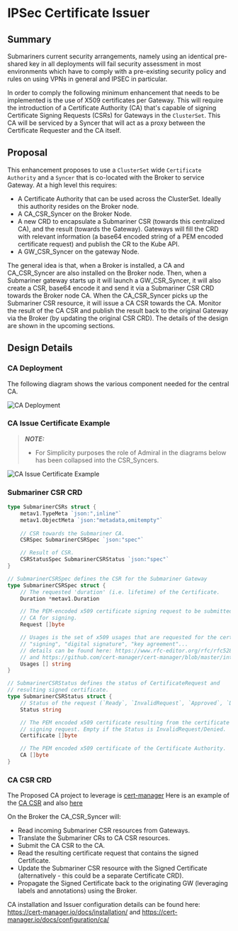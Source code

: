 # IPSec Certificate Issuer

## Summary

Submariners current security arrangements, namely using an identical pre-shared key in
all deployments will fail security assessment in most environments which have to comply
with a pre-existing security policy and rules on using VPNs in general and IPSEC in particular.

In order to comply the following minimum enhancement that needs to be implemented is the use
of X509 certificates per Gateway. This will require the introduction of a Certificate Authority
(CA) that's capable of signing Certificate Signing Requests (CSRs) for Gateways in the
`ClusterSet`. This CA will be serviced by a Syncer that will act as a proxy between the Certificate
Requester and the CA itself.

## Proposal

This enhancement proposes to use a `ClusterSet` wide `Certificate Authority` and a `Syncer`
that is co-located with the Broker to service Gateway. At a high level this requires:

* A Certificate Authority that can be used across the ClusterSet. Ideally this authority resides
on the Broker node.
* A CA_CSR_Syncer on the Broker Node.
* A new CRD to encapsulate a Submariner CSR (towards this centralized CA), and the result (towards
the Gateway). Gateways will fill the CRD with relevant information (a base64 encoded string of a PEM
encoded certificate request) and publish the CR to the Kube API.
* A GW_CSR_Syncer on the gateway Node.

The general idea is that, when a Broker is installed, a CA and CA_CSR_Syncer are also installed on
the Broker node. Then, when a Submariner gateway starts up it will launch a GW_CSR_Syncer, it will
also create a CSR, base64 encode it and send it via a Submariner CSR CRD towards the Broker node CA.
When the CA_CSR_Syncer picks up the Submariner CSR resource, it will issue a CA CSR towards the CA.
Monitor the result of the CA CSR and publish the result back to the original Gateway via the Broker
(by updating the original CSR CRD). The details of the design are shown in the upcoming sections.

## Design Details

### CA Deployment

The following diagram shows the various component needed for the central CA.

![CA Deployment](http://www.plantuml.com/plantuml/proxy?cache=no&src=https://raw.githubusercontent.com/maryamtahhan/enhancements/feat_central_cert_manager/submariner/images/CA-deploy.puml)

### CA Issue Certificate Example

> **_NOTE:_**
>
> * For Simplicity purposes the role of Admiral in the diagrams below has been
> collapsed into the CSR_Syncers.

![CA Issue Certificate Example](http://www.plantuml.com/plantuml/proxy?cache=no&src=https://raw.githubusercontent.com/maryamtahhan/enhancements/feat_central_cert_manager/submariner/images/CA-operation.puml)

### Submariner CSR CRD

```Go
type SubmarinerCSRs struct {
    metav1.TypeMeta `json:",inline"`
    metav1.ObjectMeta `json:"metadata,omitempty"`
    
    // CSR towards the Submariner CA.
    CSRSpec SubmarinerCSRSpec `json:"spec"`

    // Result of CSR.
    CSRStatusSpec SubmarinerCSRStatus `json:"spec"`
}

// SubmarinerCSRSpec defines the CSR for the Submariner Gateway
type SubmarinerCSRSpec struct {
    // The requested 'duration' (i.e. lifetime) of the Certificate.
    Duration *metav1.Duration

    // The PEM-encoded x509 certificate signing request to be submitted to the
    // CA for signing.
    Request []byte

    // Usages is the set of x509 usages that are requested for the certificate.
    // "signing", "digital signature", "key agreement"...
    // details can be found here: https://www.rfc-editor.org/rfc/rfc5280#section-4.2.1.3
    // and https://github.com/cert-manager/cert-manager/blob/master/internal/apis/certmanager/types.go#L159
    Usages [] string
}

// SubmarinerCSRStatus defines the status of CertificateRequest and
// resulting signed certificate.
type SubmarinerCSRStatus struct {
    // Status of the request (`Ready`, `InvalidRequest`, `Approved`, `Denied`).
    Status string

    // The PEM encoded x509 certificate resulting from the certificate
    // signing request. Empty if the Status is InvalidRequest/Denied.
    Certificate []byte

    // The PEM encoded x509 certificate of the Certificate Authority.
    CA []byte
}
```

### CA CSR CRD

The Proposed CA project to leverage is [cert-manager](https://cert-manager.io/docs/) Here is an
example of the [CA CSR](https://cert-manager.io/docs/concepts/certificaterequest/) and also [here](https://github.com/cert-manager/cert-manager/blob/master/internal/apis/certmanager/v1alpha2/types_certificaterequest.go#L56)

On the Broker the CA_CSR_Syncer will:

* Read incoming Submariner CSR resources from Gateways.
* Translate the Submariner CRs to CA CSR resources.
* Submit the CA CSR to the CA.
* Read the resulting certificate request that contains the signed Certificate.
* Update the Submariner CSR resource with the Signed Certificate (alternatively - this could be a
separate Certificate CRD).
* Propagate the Signed Certificate back to the originating GW (leveraging labels and
annotations) using the Broker.

CA installation and Issuer configuration details can be found here: https://cert-manager.io/docs/installation/
and https://cert-manager.io/docs/configuration/ca/